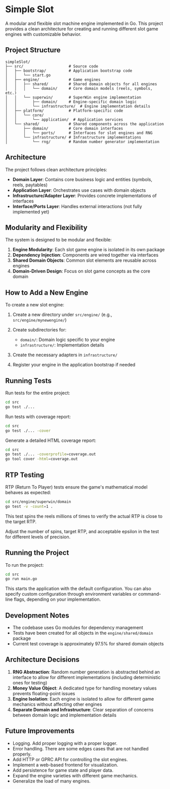 # Simple Slot

A modular and flexible slot machine engine implemented in Go. This project provides a clean architecture for creating and running different slot game engines with customizable behavior.

## Project Structure

```
simpleSlot/
├── src/                    # Source code
│   ├── bootstrap/          # Application bootstrap code
│   │   └── start.go
│   ├── engine/             # Game engines
│   │   ├── shared/         # Shared domain objects for all engines
│   │   │   └── domain/     # Core domain models (reels, symbols, etc.)
│   │   └── superwin/       # SuperWin engine implementation
│   │       ├── domain/     # Engine-specific domain logic
│   │       └── infrastructure/  # Engine implementation details
│   ├── platform/           # Platform-specific code
│   │   └── core/
│   │       └── application/  # Application services
│   └── shared/             # Shared components across the application
│       ├── domain/         # Core domain interfaces
│       │   └── ports/      # Interfaces for slot engines and RNG
│       └── infrastructure/ # Infrastructure implementations
│           └── rng/        # Random number generator implementation
```

## Architecture

The project follows clean architecture principles:

- **Domain Layer**: Contains core business logic and entities (symbols, reels, paytables)
- **Application Layer**: Orchestrates use cases with domain objects
- **Infrastructure/Adapter Layer**: Provides concrete implementations of interfaces
- **Interface/Ports Layer**: Handles external interactions (not fully implemented yet)

## Modularity and Flexibility

The system is designed to be modular and flexible:

1. **Engine Modularity**: Each slot game engine is isolated in its own package
2. **Dependency Injection**: Components are wired together via interfaces
3. **Shared Domain Objects**: Common slot elements are reusable across engines
4. **Domain-Driven Design**: Focus on slot game concepts as the core domain

## How to Add a New Engine

To create a new slot engine:

1. Create a new directory under `src/engine/` (e.g., `src/engine/mynewengine/`)
2. Create subdirectories for:
   - `domain/`: Domain logic specific to your engine
   - `infrastructure/`: Implementation details

3. Create the necessary adapters in `infrastructure/`

4. Register your engine in the application bootstrap if needed

## Running Tests

Run tests for the entire project:

```bash
cd src
go test ./...
```

Run tests with coverage report:

```bash
cd src
go test ./... -cover
```

Generate a detailed HTML coverage report:

```bash
cd src
go test ./... -coverprofile=coverage.out
go tool cover -html=coverage.out
```

## RTP Testing

RTP (Return To Player) tests ensure the game's mathematical model behaves as expected:

```bash
cd src/engine/superwin/domain
go test -v -count=1 .
```

This test spins the reels millions of times to verify the actual RTP is close to the target RTP.

Adjust the number of spins, target RTP, and acceptable epsilon in the test for different levels of precision.

## Running the Project

To run the project:

```bash
cd src
go run main.go
```

This starts the application with the default configuration. You can also specify custom configuration through environment variables or command-line flags, depending on your implementation.

## Development Notes

- The codebase uses Go modules for dependency management
- Tests have been created for all objects in the `engine/shared/domain` package
- Current test coverage is approximately 97.5% for shared domain objects

## Architecture Decisions

1. **RNG Abstraction**: Random number generation is abstracted behind an interface to allow for different implementations (including deterministic ones for testing)
2. **Money Value Object**: A dedicated type for handling monetary values prevents floating-point issues
3. **Engine Isolation**: Each engine is isolated to allow for different game mechanics without affecting other engines
4. **Separate Domain and Infrastructure**: Clear separation of concerns between domain logic and implementation details

## Future Improvements

- Logging. Add proper logging with a proper logger.
- Error handling. There are some edges cases that are not handled properly.  
- Add HTTP or GPRC API for controlling the slot engines.
- Implement a web-based frontend for visualization.
- Add persistence for game state and player data.
- Expand the engine varieties with different game mechanics.
- Generalize the load of many engines. 
